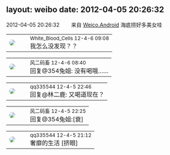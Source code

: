 layout: weibo
date: 2012-04-05 20:26:32
---
<meta name="referrer" content="no-referrer" />

2012-04-05 20:26:32  &nbsp;&nbsp;&nbsp;&nbsp;&nbsp;&nbsp; 来自 <a href="http://app.weibo.com/t/feed/l4RWD" rel="nofollow">Weico.Android</a>
海底捞好多美女哇 ​​​

<table style="width: 100%;">
  <tr>
    <td style="width: 40px;"><img style="border-radius:50%" src="https://tva2.sinaimg.cn/crop.0.0.720.720.50/68eeef24jw8emcxyyu1l5j20k00k0jtt.jpg?KID=imgbed,tva&Expires=1624465822&ssig=IccHXVnI2W"></td>
    <td colspan="2"><small>White_Blood_Cells 12-4-6 09:08</small><br/>我怎么没发现？？</td>
  </tr>
</table>

<table style="width: 100%;">
  <tr>
    <td style="width: 40px;"><img style="border-radius:50%" src="https://tva3.sinaimg.cn/crop.0.0.639.639.50/6d2a6003jw8f3idy69w2gj20hs0hrt9g.jpg?KID=imgbed,tva&Expires=1624465822&ssig=SfrtN6QlH0"></td>
    <td colspan="2"><small>风二码畜 12-4-6 08:40</small><br/>回复@354兔姐: 没有喝哦……</td>
  </tr>
</table>

<table style="width: 100%;">
  <tr>
    <td style="width: 40px;"><img style="border-radius:50%" src="https://tva4.sinaimg.cn/crop.0.0.180.180.50/7d25944djw1e8qgp5bmzyj2050050aa8.jpg?KID=imgbed,tva&Expires=1624465822&ssig=ZiHPxpUe5u"></td>
    <td colspan="2"><small>qq335544 12-4-5 22:46</small><br/>回复@林二鹿: 又喝道现在？</td>
  </tr>
</table>

<table style="width: 100%;">
  <tr>
    <td style="width: 40px;"><img style="border-radius:50%" src="https://tva3.sinaimg.cn/crop.0.0.639.639.50/6d2a6003jw8f3idy69w2gj20hs0hrt9g.jpg?KID=imgbed,tva&Expires=1624465822&ssig=SfrtN6QlH0"></td>
    <td colspan="2"><small>风二码畜 12-4-5 22:25</small><br/>回复@354兔姐:[衰]</td>
  </tr>
</table>

<table style="width: 100%;">
  <tr>
    <td style="width: 40px;"><img style="border-radius:50%" src="https://tva4.sinaimg.cn/crop.0.0.180.180.50/7d25944djw1e8qgp5bmzyj2050050aa8.jpg?KID=imgbed,tva&Expires=1624465822&ssig=ZiHPxpUe5u"></td>
    <td colspan="2"><small>qq335544 12-4-5 21:12</small><br/>奢靡的生活 [挤眼]</td>
  </tr>
</table>
